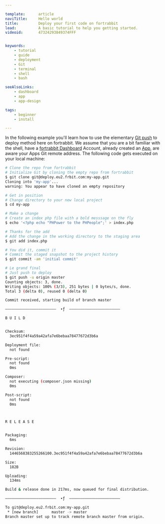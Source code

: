 ```yaml
---

template:      article
naviTitle:     Hello world
title:         Deploy your first code on fortrabbit
lead:          A basic tutorial to help you getting started.
videoid:       47324293849374FFF


keywords:
    - tutorial
    - guide
    - deployment
    - Git
    - terminal
    - shell
    - bash

seeAlsoLinks:
    - dashboard
    - app
    - app-design

tags:
    - beginner
    - install

---
```



In the following example you'll learn how to use the elementary [Git push](git) to deploy method here on fortrabbit. We assume that you are a bit familiar with the shell, have a [fortrabbit Dashboard](dashboard) Account, already created an [App](app), are aware your Apps Git remote address. The following code gets executed on your local machine:

```bash
# Clone the repo from fortrabbit
# Initialize Git by cloning the empty repo from fortrabbit
$ git clone git@deploy.eu2.frbit.com:my-app.git
Cloning into 'my-app'...
warning: You appear to have cloned an empty repository

# Get in position
# Change directory to your new local project
$ cd my-app

# Make a change
# Create an index php file with a bold messsage on the fly
$ echo '<?php echo "PHPower to the PHPeople";' > index.php

# Thanks for the add
# Add the change in the working directory to the staging area
$ git add index.php

# You did it, commit it
# Commit the staged snapshot to the project history
$ git commit -am 'initial commit'

# Le grand final
# Just push to deploy
$ git push -u origin master
Counting objects: 3, done.
Writing objects: 100% (3/3), 251 bytes | 0 bytes/s, done.
Total 3 (delta 0), reused 0 (delta 0)

Commit received, starting build of branch master

–––––––––––––––––––––––  ∙ƒ  –––––––––––––––––––––––

B U I L D


Checksum:
  3ec951f4f4a59a42afa7e6bebaa78477672d3b6a

Deployment file:
  not found

Pre-script:
  not found
  0ms

Composer:
  not executing (composer.json missing)
  0ms

Post-script:
  not found
  0ms



R E L E A S E


Packaging:
  6ms

Revision:
  1446568383255266100.3ec951f4f4a59a42afa7e6bebaa78477672d3b6a

Size:
  182B

Uploading:
  134ms

Build & release done in 217ms, now queued for final distribution.

–––––––––––––––––––––––  ∙ƒ  –––––––––––––––––––––––

To git@deploy.eu2.frbit.com:my-app.git
 * [new branch]      master -> master
Branch master set up to track remote branch master from origin.
```
